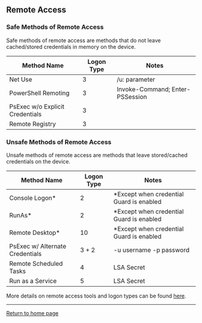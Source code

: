 ## Remote Access

### Safe Methods of Remote Access
Safe methods of remote access are methods that do not leave cached/stored credentials in memory on the device.

| Method Name                     | Logon Type | Notes                           |
| ------------------------------- | ---------- | ------------------------------- |
| Net Use                         | 3          | /u: parameter                   |
| PowerShell Remoting             | 3          | Invoke-Command; Enter-PSSession |
| PsExec w/o Explicit Credentials | 3          |                                 |
| Remote Registry                 | 3          |                                 |

### Unsafe Methods of Remote Access
Unsafe methods of remote access are methods that leave stored/cached credentials on the device.

| Method Name                     | Logon Type | Notes                                    |
| ------------------------------- | ---------- | ---------------------------------------- |
| Console Logon*                  | 2          | *Except when credential Guard is enabled |
| RunAs*                          | 2          | *Except when credential Guard is enabled |
| Remote Desktop*                 | 10         | *Except when credential Guard is enabled |
| PsExec w/ Alternate Credentials | 3 + 2      | -u username -p password                  |
| Remote Scheduled Tasks          | 4          | LSA Secret                               |
| Run as a Service                | 5          | LSA Secret                               |

More details on remote access tools and logon types can be found [here](https://learn.microsoft.com/en-us/windows-server/identity/securing-privileged-access/reference-tools-logon-types).

*** 
[Return to home page](../README.md)